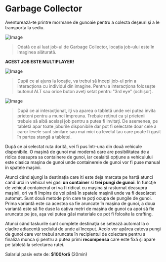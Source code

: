 # Garbage Collector
Aventurează-te printre mormane de gunoaie pentru a colecta deşeuri şi a le transporta la sediu.

![Image](https://kappa.lol/aKg79C) 
> Odată ce ai luat job-ul de Garbage Collector, locația job-ului este în imaginea alăturată. 

**ACEST JOB ESTE MULTIPLAYER!**

![Image](https://kappa.lol/7McbHe)
> După ce ai ajuns la locație, va trebui să începi job-ul prin a interacţiona cu individul din imagine. Pentru a interacţiona foloseşte butonul ALT sau orice buton aveţi setat pentru "3rd eye" (ochişor). 

![Image](https://kappa.lol/bLdL9b)
> După ce ai interacţionat, iţi va aparea o tabletă unde vei putea invita prieteni pentru a munci împreuna. Trebuie reţinut ca şi prietenii trebuie să aibă acelaşi job pentru a putea fi invitaţi. De asemenea, pe tabletă apar toate joburile disponibile dar pot fi selectate doar cele a caror levele sunt similare sau mai mici ca levelul tau care poate fi gasit în partea stangă a tabletei.

După ce ai selectat ruta dorită, vei fi pus într-una din două vehicule disponibile. O maşină de gunoi mai modernă care are posibilitatea de a ridica deasupra sa containere de gunoi, iar cealaltă opţiune a vehiculului este clasica maşina de gunoi unde containerele de gunoi vor fi puse manual în spatele maşinii.

Atunci când ajungi la destinaţia care iti este deja marcata pe hartă atunci cand urci in vehicul vei gasi **un container** si **trei pungi de gunoi**. În funcţie de vehicul containerul ori va fi ridicat cu maşina şi rasturnat deasupra maşinii, ori va fi împins de voi până în spatele maşinii unde va fi descărcat automat. Sunt două metode prin care te poţi ocupa de pungile de gunoi. Prima variantă este ca acestea sa fie aruncate în maşina de gunoi, a doua variantă este să fie duse la caţiva metri de maşina de gunoi ca apoi să fie aruncate pe jos, aşa vei putea găsi materiale ce pot fi folosite la crafting.

Atunci când taskurile sunt complete destinaţia se setează automat la o cladire adiacentă sediului de unde ai început. Acolo vor apărea cateva pungi de gunoi care vor trebui aruncate în recipientul de colectare pentru a finaliza munca şi pentru a putea primi **recompensa** care este fixă şi apare pe tabletă la selectarea rutei.

Salariul pasiv este de: **$100/oră** (20min)